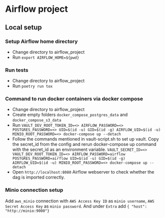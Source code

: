 # Airflow project

## Local setup

### Setup Airflow home directory
- Change directory to airflow_project
- Run `export AIRFLOW_HOME=${pwd}`

### Run tests
- Change directory to airflow_project
- Run `poetry run tox`

### Command to run docker containers via docker compose
- Change directory to airflow_project
- Create empty folders `docker_compose_postgres_data` and `docker_compose_s3_data` 
- Run ```VAULT_DEV_ROOT_TOKEN_ID=<> AIRFLOW_PASSWORD=<> POSTGRES_PASSWORD=<> UID=$(id -u) GID=$(id -g) AIRFLOW_UID=$(id -u) MINIO_ROOT_PASSWORD=<> docker-compose up --detach```
- Follow the commands mentioned in vault-script.sh to set up vault. Copy the secret_id from the config and rerun docker-compose up command with the secret_id as an environment variable. ```VAULT_SECRET_ID=<> VAULT_DEV_ROOT_TOKEN_ID=<> AIRFLOW_PASSWORD=airflow POSTGRES_PASSWORD=airflow UID=$(id -u) GID=$(id -g) AIRFLOW_UID=$(id -u) MINIO_ROOT_PASSWORD=<> docker-compose up --detach```
- Open `http://localhost:8080` Airflow webserver to check whether the dag is imported correctly.

### Minio connection setup
Add `aws_minio` connection with `AWS Access Key ID` as `minio username`, `AWS Secret Access Key` as `minio password`. And under `Extra` add `{ "host": "http://minio:9000"}`
